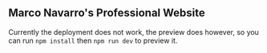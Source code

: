 ## Marco Navarro's Professional Website

Currently the deployment does not work, the preview does however, so you can run `npm install` then `npm run dev` to preview it.
